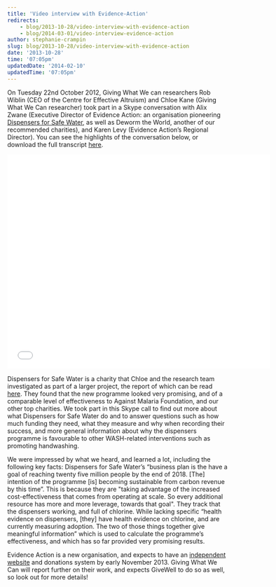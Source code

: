 ```yaml
---
title: 'Video interview with Evidence-Action'
redirects:
    - blog/2013-10-28/video-interview-with-evidence-action
    - blog/2014-03-01/video-interview-evidence-action
author: stephanie-crampin
slug: blog/2013-10-28/video-interview-with-evidence-action
date: '2013-10-28'
time: '07:05pm'
updatedDate: '2014-02-10'
updatedTime: '07:05pm'
---
```

On Tuesday 22nd October 2012, Giving What We can researchers Rob Wiblin (CEO of the Centre for Effective Altruism) and Chloe Kane (Giving What We Can researcher) took part in a Skype conversation with Alix Zwane (Executive Director of Evidence Action: an organisation pioneering [Dispensers for Safe Water](http://www.poverty-action.org/safewater), as well as Deworm the World, another of our recommended charities), and Karen Levy (Evidence Action’s Regional Director). You can see the highlights of the conversation below, or download the full transcript [here](/files/dswinterview.pdf).

<iframe width="600" height="490" src="//www.youtube.com/embed/FU_iMTKD1oE?rel=0" frameborder="0" allowfullscreen=""></iframe>

Dispensers for Safe Water is a charity that Chloe and the research team investigated as part of a larger project, the report of which can be read [here](/files/wash-gwwc.pdf). They found that the new programme looked very promising, and of a comparable level of effectiveness to Against Malaria Foundation, and our other top charities. We took part in this Skype call to find out more about what Dispensers for Safe Water do and to answer questions such as how much funding they need, what they measure and why when recording their success, and more general information about why the dispensers programme is favourable to other WASH-related interventions such as promoting handwashing.

We were impressed by what we heard, and learned a lot, including the following key facts: Dispensers for Safe Water’s “business plan is the have a goal of reaching twenty five million people by the end of 2018\. [The] intention of the programme [is] becoming sustainable from carbon revenue by this time”. This is because they are "taking advantage of the increased cost-effectiveness that comes from operating at scale. So every additional resource has more and more leverage, towards that goal". They track that the dispensers working, and full of chlorine. While lacking specific “health evidence on dispensers, [they] have health evidence on chlorine, and are currently measuring adoption. The two of those things together give meaningful information” which is used to calculate the programme’s effectiveness, and which has so far provided very promising results.

Evidence Action is a new organisation, and expects to have an [independent website](http://evidenceaction.org/) and donations system by early November 2013\. Giving What We Can will report further on their work, and expects GiveWell to do so as well, so look out for more details!
